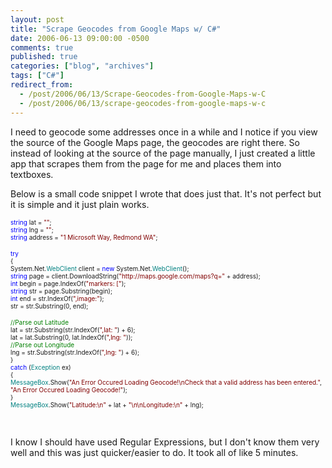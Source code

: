 ```yaml
---
layout: post
title: "Scrape Geocodes from Google Maps w/ C#"
date: 2006-06-13 09:00:00 -0500
comments: true
published: true
categories: ["blog", "archives"]
tags: ["C#"]
redirect_from: 
  - /post/2006/06/13/Scrape-Geocodes-from-Google-Maps-w-C
  - /post/2006/06/13/scrape-geocodes-from-google-maps-w-c
---
```

<!-- more -->
<p>I need to geocode some addresses once in a while and I notice if you view the source of the Google Maps page, the geocodes are right there. So instead of looking at the source of the page manually, I just created a little app that scrapes them from the page for me and places them into textboxes.</p>
<p>Below is a small code snippet I wrote that does just that. It's not perfect but it is simple and it just plain works.</p>
<p><span style="color: #0000ff; font-size: x-small;"> </span></p>
<p><span style="color: #0000ff; font-size: x-small;">string</span><span style="font-size: x-small;"> lat = </span><span style="color: #800000; font-size: x-small;">""</span><span style="font-size: x-small;">;<br /></span><span style="color: #0000ff; font-size: x-small;">string</span><span style="font-size: x-small;"> lng = </span><span style="color: #800000; font-size: x-small;">""</span><span style="font-size: x-small;">;<br /></span><span style="color: #0000ff; font-size: x-small;">string</span><span style="font-size: x-small;"> address = </span><span style="color: #800000; font-size: x-small;">"1 Microsoft Way, Redmond WA"</span><span style="font-size: x-small;">;</span></p>
<p><span style="font-size: x-small;"> </span></p>
<p><span style="color: #0000ff; font-size: x-small;">try<br /></span><span style="font-size: x-small;">{<br />System.Net.</span><span style="color: #008080; font-size: x-small;">WebClient</span><span style="font-size: x-small;"> client = </span><span style="color: #0000ff; font-size: x-small;">new</span><span style="font-size: x-small;"> System.Net.</span><span style="color: #008080; font-size: x-small;">WebClient</span><span style="font-size: x-small;">();<br /></span><span style="color: #0000ff; font-size: x-small;">string</span><span style="font-size: x-small;"> page = client.DownloadString(</span><span style="color: #800000; font-size: x-small;">"http://maps.google.com/maps?q="</span><span style="font-size: x-small;"> + address);<br /></span><span style="color: #0000ff; font-size: x-small;">int</span><span style="font-size: x-small;"> begin = page.IndexOf(</span><span style="color: #800000; font-size: x-small;">"markers: ["</span><span style="font-size: x-small;">);<br /></span><span style="color: #0000ff; font-size: x-small;">string</span><span style="font-size: x-small;"> str = page.Substring(begin);<br /></span><span style="color: #0000ff; font-size: x-small;">int</span><span style="font-size: x-small;"> end = str.IndexOf(</span><span style="color: #800000; font-size: x-small;">",image:"</span><span style="font-size: x-small;">);<br />str = str.Substring(0, end);</span></p>
<p><span style="color: #008000; font-size: x-small;">//Parse out Latitude<br /></span><span style="font-size: x-small;">lat = str.Substring(str.IndexOf(</span><span style="color: #800000; font-size: x-small;">",lat: "</span><span style="font-size: x-small;">) + 6);<br />lat = lat.Substring(0, lat.IndexOf(</span><span style="color: #800000; font-size: x-small;">",lng: "</span><span style="font-size: x-small;">));<br /></span><span style="color: #008000; font-size: x-small;">//Parse out Longitude<br /></span><span style="font-size: x-small;">lng = str.Substring(str.IndexOf(</span><span style="color: #800000; font-size: x-small;">",lng: "</span><span style="font-size: x-small;">) + 6);<br />}<br /></span><span style="color: #0000ff; font-size: x-small;">catch</span><span style="font-size: x-small;"> (</span><span style="color: #008080; font-size: x-small;">Exception</span><span style="font-size: x-small;"> ex)<br />{<br /></span><span style="color: #008080; font-size: x-small;">MessageBox</span><span style="font-size: x-small;">.Show(</span><span style="color: #800000; font-size: x-small;">"An Error Occured Loading Geocode!\nCheck that a valid address has been entered."</span><span style="font-size: x-small;">, </span><span style="color: #800000; font-size: x-small;">"An Error Occured Loading Geocode!"</span><span style="font-size: x-small;">);<br />}<br /></span><span style="color: #008080; font-size: x-small;">MessageBox</span><span style="font-size: x-small;">.Show(</span><span style="color: #800000; font-size: x-small;">"Latitude:\n"</span><span style="font-size: x-small;"> + lat + </span><span style="color: #800000; font-size: x-small;">"\n\nLongitude:\n"</span><span style="font-size: x-small;"> + lng);</span></p>
<p>&nbsp;</p>
<p>I know I should have used Regular Expressions, but I don't know them very well and this was just quicker/easier to do. It took all of like 5 minutes.</p>
